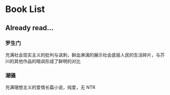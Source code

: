 # Book List

## Already read…

### 罗生门

充满社会现实主义的批判与讽刺，鲜血淋漓的展示社会底层人民的生活碎片，与芥川的其他作品的暗讽形成了鲜明的对比

### 潮骚

充满理想主义的爱情长篇小说，纯爱，无 NTR
